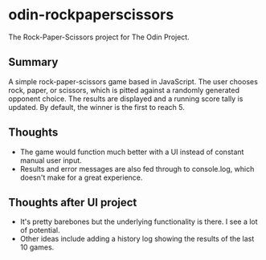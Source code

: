 # odin-rockpaperscissors
The Rock-Paper-Scissors project for The Odin Project.

## Summary
A simple rock-paper-scissors game based in JavaScript. The user chooses rock, paper, or scissors, which is pitted against a randomly generated opponent choice. The results are displayed and a running score tally is updated. By default, the winner is the first to reach 5.

## Thoughts
- The game would function much better with a UI instead of constant manual user input.
- Results and error messages are also fed through to console.log, which doesn't make for a great experience.

## Thoughts after UI project
- It's pretty barebones but the underlying functionality is there. I see a lot of potential.
- Other ideas include adding a history log showing the results of the last 10 games.